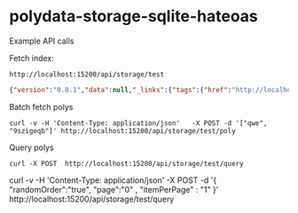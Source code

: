 # polydata-storage-sqlite-hateoas

Example API calls

Fetch index:

`http://localhost:15200/api/storage/test`

```json
{"version":"0.0.1","data":null,"_links":{"tags":{"href":"http://localhost:15200/api/storage/test/tags"},"tag_index":{"href":"http://localhost:15200/api/storage/test/tag/id"},"query":{"href":"http://localhost:15200/api/storage/test/query"},"poly":{"href":"http://localhost:15200/api/storage/test/poly/id"}}}
```

Batch fetch polys

`curl -v -H 'Content-Type: application/json'   -X POST -d '["qwe", "9szigeqb"]' http://localhost:15200/api/storage/test/poly`

Query polys

`curl -X POST  http://localhost:15200/api/storage/test/query`

curl -v -H 'Content-Type: application/json'   -X POST -d '{ "randomOrder":"true", "page":"0" , "itemPerPage" : "1" }' http://localhost:15200/api/storage/test/query